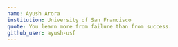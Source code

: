 ```yaml
---
name: Ayush Arora
institution: University of San Francisco
quote: You learn more from failure than from success.
github_user: ayush-usf
---
```

